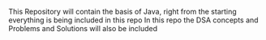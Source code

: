 This Repository will contain the basis of Java, right from the starting everything is being included in this repo
In this repo the DSA concepts and Problems and Solutions will also be included
